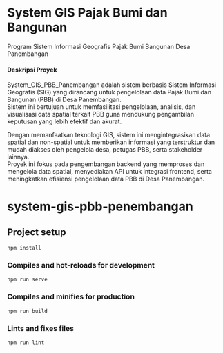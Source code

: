 # System GIS Pajak Bumi dan Bangunan
Program Sistem Informasi Geografis Pajak Bumi Bangunan Desa Panembangan

#### **Deskripsi Proyek**  
System_GIS_PBB_Panembangan adalah sistem berbasis Sistem Informasi Geografis (SIG) yang dirancang untuk pengelolaan data Pajak Bumi dan Bangunan (PBB) di Desa Panembangan.  
Sistem ini bertujuan untuk memfasilitasi pengelolaan, analisis, dan visualisasi data spatial terkait PBB guna mendukung pengambilan keputusan yang lebih efektif dan akurat.  

Dengan memanfaatkan teknologi GIS, sistem ini mengintegrasikan data spatial dan non-spatial untuk memberikan informasi yang terstruktur dan mudah diakses oleh pengelola desa, petugas PBB, serta stakeholder lainnya.  
Proyek ini fokus pada pengembangan backend yang memproses dan mengelola data spatial, menyediakan API untuk integrasi frontend, serta meningkatkan efisiensi pengelolaan data PBB di Desa Panembangan.


# system-gis-pbb-penembangan

## Project setup
```
npm install
```

### Compiles and hot-reloads for development
```
npm run serve
```

### Compiles and minifies for production
```
npm run build
```

### Lints and fixes files
```
npm run lint
```


